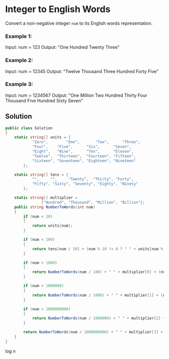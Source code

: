 # Integer to English Words
Convert a non-negative integer `num` to its English words representation.



### Example 1:

Input: num = 123
Output: "One Hundred Twenty Three"

### Example 2:

Input: num = 12345
Output: "Twelve Thousand Three Hundred Forty Five"

### Example 3:

Input: num = 1234567
Output: "One Million Two Hundred Thirty Four Thousand Five Hundred Sixty Seven"


## Solution

```C#
public class Solution
{
    static string[] units = {
            "Zero",        "One",       "Two",      "Three",
            "Four",    "Five",      "Six",      "Seven",
            "Eight",   "Nine",      "Ten",      "Eleven",
            "Twelve",  "Thirteen",  "Fourteen", "Fifteen",
            "Sixteen", "Seventeen", "Eighteen", "Nineteen"
        };

    static string[] tens = {
            "",     "",     "Twenty",  "Thirty", "Forty",
            "Fifty", "Sixty", "Seventy", "Eighty", "Ninety"
        };

    static string[] multiplier =
                {"Hundred", "Thousand", "Million", "Billion"};
    public string NumberToWords(int num)
    {
        if (num < 20)
        {
            return units[num];
        }

        if (num < 100)
        {
            return tens[num / 10] + (num % 10 != 0 ? " " + units[num % 10] : "");
        }

        if (num < 1000)
        {
            return NumberToWords(num / 100) + " " + multiplier[0] + (num % 100 != 0 ? " " + NumberToWords(num % 100) : "");
        }

        if (num < 1000000)
        {
            return NumberToWords(num / 1000) + " " + multiplier[1] + (num % 1000 != 0 ? " " + NumberToWords(num % 1000) : "");
        }

        if (num < 1000000000)
        {
            return NumberToWords(num / 1000000) + " " + multiplier[2] + (num % 1000000 != 0 ? " " + NumberToWords(num % 1000000) : "");
        }

        return NumberToWords(num / 1000000000) + " " + multiplier[3] + (num % 1000000000 != 0 ? " " + NumberToWords(num % 1000000000) : "");
    }
}
```
log n
